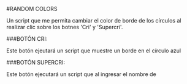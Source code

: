 #RANDOM COLORS

Un script que me permita cambiar el color de borde de los círculos al realizar clic sobre los botnes 'Cri' y 'Supercri'.

###BOTÓN CRI:

Este botón ejeutará un script que muestre un borde en el círculo azul

###BOTÓN SUPERCRI:

Este botón ejecutará un script que al ingresar el nombre de